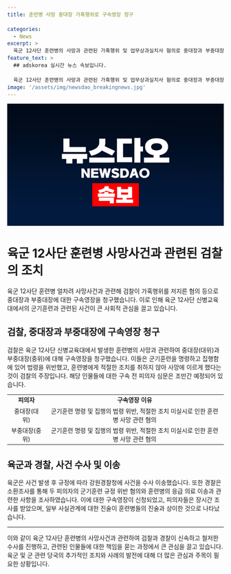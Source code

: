 ```yaml
---
title: 훈련병 사망 중대장 가혹행위로 구속영장 청구

categories:
  - News
excerpt: >
  육군 12사단 훈련병의 사망과 관련된 가혹행위 및 업무상과실치사 혐의로 중대장과 부중대장에 대한 검찰의 구속영장 청구가 이뤄졌다. 신병교육대에서 군기훈련 중 쓰러진 훈련병은 응급 후송돼 치료를 받았으나 이틀 뒤 사망했다. 육군은 해당 사건을 강원경찰청에 이송했고, 첫 피의자 조사 후 구속영장이 청구됐다. 피의자들의 진술과 훈련병들의 기억이 상이한 점도 조사 중이다.
feature_text: >
  ## adskorea 실시간 뉴스 속보입니다.

  육군 12사단 훈련병의 사망과 관련된 가혹행위 및 업무상과실치사 혐의로 중대장과 부중대장에 대한 검찰의 구속영장 청구가 이뤄졌다. 신병교육대에서 군기훈련 중 쓰러진 훈련병은 응급 후송돼 치료를 받았으나 이틀 뒤 사망했다. 육군은 해당 사건을 강원경찰청에 이송했고, 첫 피의자 조사 후 구속영장이 청구됐다. 피의자들의 진술과 훈련병들의 기억이 상이한 점도 조사 중이다.
image: '/assets/img/newsdao_breakingnews.jpg'
---
```


<p><img src="/assets/img/newsdao_breakingnews.jpg" alt="adskorea 속보" /></p>

<h1>육군 12사단 훈련병 사망사건과 관련된 검찰의 조치</h1>

<p data-ke-size="size16">육군 12사단 훈련병 얼차려 사망사건과 관련해 검찰이 가혹행위를 저지른 혐의 등으로 중대장과 부중대장에 대한 구속영장을 청구했습니다. 이로 인해 육군 12사단 신병교육대에서의 군기훈련과 관련된 사건이 큰 사회적 관심을 끌고 있습니다.</p>

<h2 data-ke-size="size26">검찰, 중대장과 부중대장에 구속영장 청구</h2>

<p data-ke-size="size16">검찰은 육군 12사단 신병교육대에서 발생한 훈련병의 사망과 관련하여 중대장(대위)과 부중대장(중위)에 대해 구속영장을 청구했습니다. 이들은 군기훈련을 명령하고 집행함에 있어 법령을 위반했고, 훈련병에게 적절한 조치를 취하지 않아 사망에 이르게 했다는 것이 검찰의 주장입니다. 해당 인물들에 대한 구속 전 피의자 심문은 조만간 예정되어 있습니다.</p>

<table>
  <tr>
    <td style="text-align: center; height: 17px;"><b>피의자</b></td>
    <td style="text-align: center; height: 17px;"><b>구속영장 이유</b></td>
  </tr>
  <tr>
    <td style="text-align: center; height: 17px;">중대장(대위)</td>
    <td style="text-align: center; height: 17px;">군기훈련 명령 및 집행의 법령 위반, 적절한 조치 미실시로 인한 훈련병 사망 관련 혐의</td>
  </tr>
  <tr>
    <td style="text-align: center; height: 17px;">부중대장(중위)</td>
    <td style="text-align: center; height: 17px;">군기훈련 명령 및 집행의 법령 위반, 적절한 조치 미실시로 인한 훈련병 사망 관련 혐의</td>
  </tr>
</table>

<h2 data-ke-size="size26">육군과 경찰, 사건 수사 및 이송</h2>

<p data-ke-size="size16">육군은 사건 발생 후 규정에 따라 강원경찰청에 사건을 수사 이송했습니다. 또한 경찰은 소환조사를 통해 두 피의자의 군기훈련 규정 위반 혐의와 훈련병의 응급 의료 이송과 관련한 사항을 조사하였습니다. 이에 대한 구속영장이 신청되었고, 피의자들은 장시간 조사를 받았으며, 일부 사실관계에 대한 진술이 훈련병들의 진술과 상이한 것으로 나타났습니다.</p>

<hr>

<p data-ke-size="size16">이와 같이 육군 12사단 훈련병의 사망사건과 관련하여 검찰과 경찰이 신속하고 철저한 수사를 진행하고, 관련된 인물들에 대한 책임을 묻는 과정에서 큰 관심을 끌고 있습니다. 육군 및 군 관련 당국의 추가적인 조치와 사례의 발전에 대해 더 많은 관심과 주목이 필요한 상황입니다.</p>

